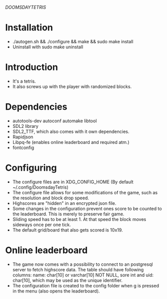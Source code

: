 *DOOMSDAYTETRIS*

# Installation
* ./autogen.sh && ./configure && make && sudo make install
* Uninstall with sudo make uninstall


# Introduction
* It's a tetris.
* It also screws up with the player with randomized blocks.

# Dependencies
* autotools-dev autoconf automake libtool
* SDL2 library
* SDL2_TTF, which also comes with it own dependencies.
* Rapidjson
* Libpq-fe (enables online leaderboard and required atm.)
* fontconfig

# Configuring
* The configure files are in XDG_CONFIG_HOME (By default ~/.config/DoomsdayTetris)
* The configure file allows for some modifications of the game, such as the resolution and block drop speed.
* Highscores are "hidden" in an encrypted json file.
* Some changes in the configuration prevent ones score to be counted to the leaderboard. This is merely to preserve fair game.
* Sliding speed has to be at least 1. At that speed the block moves sideways once per one tick.
* The default grid/board that also gets scored is 10x19.

# Online leaderboard
* The game now comes with a possibility to connect to an postgresql server to fetch highscore data. The table should have following columns: name: char[10] or varchar[10] NOT NULL, sore
int and uid: char[10], which may be used as the unique identifier.
* The configuration file is created to the config folder when g is pressed in the menu (also opens the leaderboard).
